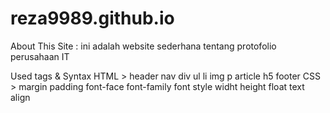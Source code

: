 # reza9989.github.io

About This Site :
ini adalah website sederhana tentang protofolio perusahaan IT

Used tags & Syntax
HTML >
header
nav
div
ul
li
img
p
article
h5
footer
CSS >
margin
padding
font-face
font-family
font style
widht
height
float
text align


